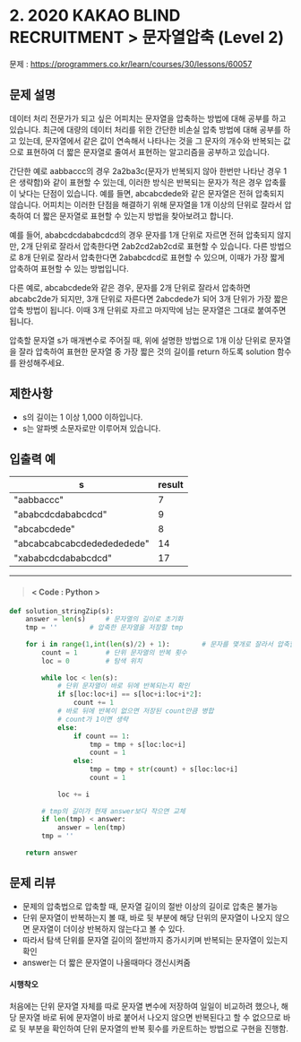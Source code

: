 # 2. 2020 KAKAO BLIND RECRUITMENT > 문자열압축 (Level 2)
문제 : https://programmers.co.kr/learn/courses/30/lessons/60057

## 문제 설명
데이터 처리 전문가가 되고 싶은 어피치는 문자열을 압축하는 방법에 대해 공부를 하고 있습니다. 최근에 대량의 데이터 처리를 위한 간단한 비손실 압축 방법에 대해 공부를 하고 있는데, 문자열에서 같은 값이 연속해서 나타나는 것을 그 문자의 개수와 반복되는 값으로 표현하여 더 짧은 문자열로 줄여서 표현하는 알고리즘을 공부하고 있습니다.

간단한 예로 aabbaccc의 경우 2a2ba3c(문자가 반복되지 않아 한번만 나타난 경우 1은 생략함)와 같이 표현할 수 있는데, 이러한 방식은 반복되는 문자가 적은 경우 압축률이 낮다는 단점이 있습니다. 예를 들면, abcabcdede와 같은 문자열은 전혀 압축되지 않습니다. 어피치는 이러한 단점을 해결하기 위해 문자열을 1개 이상의 단위로 잘라서 압축하여 더 짧은 문자열로 표현할 수 있는지 방법을 찾아보려고 합니다.

예를 들어, ababcdcdababcdcd의 경우 문자를 1개 단위로 자르면 전혀 압축되지 않지만, 2개 단위로 잘라서 압축한다면 2ab2cd2ab2cd로 표현할 수 있습니다. 다른 방법으로 8개 단위로 잘라서 압축한다면 2ababcdcd로 표현할 수 있으며, 이때가 가장 짧게 압축하여 표현할 수 있는 방법입니다.

다른 예로, abcabcdede와 같은 경우, 문자를 2개 단위로 잘라서 압축하면 abcabc2de가 되지만, 3개 단위로 자른다면 2abcdede가 되어 3개 단위가 가장 짧은 압축 방법이 됩니다. 이때 3개 단위로 자르고 마지막에 남는 문자열은 그대로 붙여주면 됩니다.

압축할 문자열 s가 매개변수로 주어질 때, 위에 설명한 방법으로 1개 이상 단위로 문자열을 잘라 압축하여 표현한 문자열 중 가장 짧은 것의 길이를 return 하도록 solution 함수를 완성해주세요.

## 제한사항
- s의 길이는 1 이상 1,000 이하입니다.
- s는 알파벳 소문자로만 이루어져 있습니다.

## 입출력 예

| s | result |
| --- | --- | 
| "aabbaccc" | 7 |
| "ababcdcdababcdcd" | 9 |
| "abcabcdede" | 8 |
| "abcabcabcabcdededededede" | 14 |
| "xababcdcdababcdcd" | 17 |

____

> #### < Code : Python >
```python
def solution_stringZip(s):
    answer = len(s)     # 문자열의 길이로 초기화
    tmp = ''        # 압축한 문자열을 저장할 tmp
    
    for i in range(1,int(len(s)/2) + 1):        # 문자를 몇개로 잘라서 압축할지. 문자열 길이의 절반 이상으로는 자를 수 없음
        count = 1       # 단위 문자열의 반복 횟수
        loc = 0         # 탐색 위치
        
        while loc < len(s):
            # 단위 문자열이 바로 뒤에 반복되는지 확인
            if s[loc:loc+i] == s[loc+i:loc+i*2]:
                count += 1
            # 바로 뒤에 반복이 없으면 저장된 count만큼 병합
            # count가 1이면 생략
            else:
                if count == 1:
                    tmp = tmp + s[loc:loc+i]
                    count = 1
                else:
                    tmp = tmp + str(count) + s[loc:loc+i]
                    count = 1          
            
            loc += i
        
        # tmp의 길이가 현재 answer보다 작으면 교체
        if len(tmp) < answer:
            answer = len(tmp)
        tmp = ''
    
    return answer
```

## 문제 리뷰
- 문제의 압축법으로 압축할 때, 문자열 길이의 절반 이상의 길이로 압축은 불가능
- 단위 문자열이 반복하는지 볼 때, 바로 뒷 부분에 해당 단위의 문자열이 나오지 않으면 문자열이 더이상 반복하지 않는다고 볼 수 있다.
- 따라서 탐색 단위를 문자열 길이의 절반까지 증가시키며 반복되는 문자열이 있는지 확인
- answer는 더 짧은 문자열이 나올때마다 갱신시켜줌

#### 시행착오
처음에는 단위 문자열 자체를 따로 문자열 변수에 저장하여 일일이 비교하려 했으나, 해당 문자열 바로 뒤에 문자열이 바로 붙어서 나오지 않으면 반복된다고 할 수 없으므로 바로 뒷 부분을 확인하여 단위 문자열의 반복 횟수를 카운트하는 방법으로 구현을 진행함.